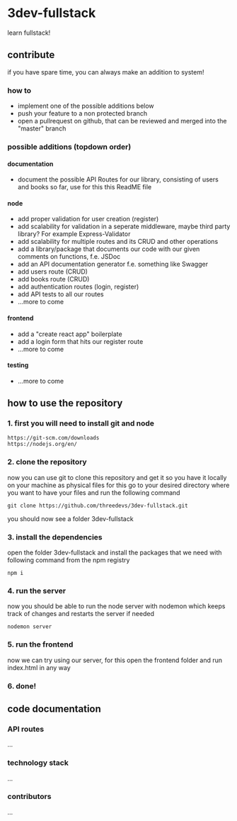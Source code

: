 # 3dev-fullstack
learn fullstack!

## contribute
if you have spare time, you can always make an addition to system!
### how to
* implement one of the possible additions below
* push your feature to a non protected branch
* open a pullrequest on github, that can be reviewed and merged into the "master" branch
### possible additions (topdown order)
#### documentation
- document the possible API Routes for our library, consisting of users and books so far, use for this this ReadME file
#### node
- add proper validation for user creation (register)
- add scalability for validation in a seperate middleware, maybe third party library? For example Express-Validator
- add scalability for multiple routes and its CRUD and other operations
- add a library/package that documents our code with our given comments on functions, f.e. JSDoc
- add an API documentation generator f.e. something like Swagger
- add users route (CRUD)
- add books route (CRUD)
- add authentication routes (login, register)
- add API tests to all our routes
- ...more to come

#### frontend
- add a "create react app" boilerplate
- add a login form that hits our register route
- ...more to come

#### testing
- ...more to come

## how to use the repository
### 1. first you will need to install git and node
```
https://git-scm.com/downloads
https://nodejs.org/en/
```
### 2. clone the repository
now you can use git to clone this repository and get it so you have it locally on your machine as physical files
for this go to your desired directory where you want to have your files and run the following command
```
git clone https://github.com/threedevs/3dev-fullstack.git
```
you should now see a folder 3dev-fullstack
### 3. install the dependencies
open the folder 3dev-fullstack and install the packages that we need with following command from the npm registry
```
npm i
```
### 4. run the server
now you should be able to run the node server with nodemon which keeps track of changes and restarts the server if needed
```
nodemon server
```
### 5. run the frontend
now we can try using our server, for this open the frontend folder and run index.html in any way

### 6. done!

## code documentation
### API routes
...
### technology stack
...
### contributors
...

